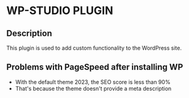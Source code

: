 # WP-STUDIO PLUGIN

## Description

This plugin is used to add custom functionality to the WordPress site.


## Problems with PageSpeed after installing WP

* With the default theme 2023, the SEO score is less than 90%
* That's because the theme doesn't provide a meta description

